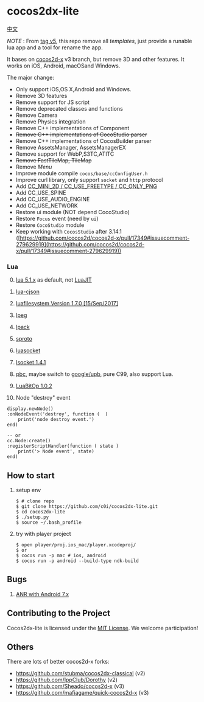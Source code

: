 
cocos2dx-lite
=========

[中文](https://github.com/c0i/cocos2dx-lite/blob/master/README_zh.md)

*NOTE* : From [tag v5](https://github.com/c0i/cocos2dx-lite/tree/v5), this repo remove all *templates*, just provide a runable lua app and a tool for rename the app.

It bases on [cocos2d-x](https://github.com/cocos2d/cocos2d-x) v3 branch, but remove 3D and other features.
It works on iOS, Android, macOSand Windows.

The major change:

- Only support iOS,OS X,Android and Windows.
- Remove 3D features
- Remove support for JS script
- Remove deprecated classes and functions
- Remove Camera
- Remove Physics integration
- Remove C++ implementations of Component
- ~~Remove C++ implementations of CocoStudio parser~~
- Remove C++ implementations of CocosBuilder parser
- Remove AssetsManager, AssetsManagerEX
- Remove support for WebP,S3TC,ATITC
- ~~Remove FastTileMap, TileMap~~
- Remove *Menu*
- Improve module compile `cocos/base/ccConfigUser.h`
- Improve curl library, only support `socket` and `http` protocol
- Add [CC_MINI_2D / CC_USE_FREETYPE / CC_ONLY_PNG](https://github.com/c0i/cocos2dx-lite/blob/master/cocos/base/ccConfigUser.h)
- Add CC_USE_SPINE
- Add CC_USE_AUDIO_ENGINE
- Add CC_USE_NETWORK
- Restore ui module (NOT depend CocoStudio)
- Restore `Focus` event (need by `ui`)
- Restore `CocoStudio` module
- Keep working with `CocosStudio` after 3.14.1 ([https://github.com/cocos2d/cocos2d-x/pull/17349#issuecomment-279629919](https://github.com/cocos2d/cocos2d-x/pull/17349#issuecomment-279629919))


### Lua

0.  [lua 5.1.x](https://www.lua.org/) as default, not [LuaJIT](http://luajit.org/)

1.  [lua-cjson](https://github.com/mpx/lua-cjson)

2.  [luafilesystem Version 1.7.0 [15/Sep/2017]](https://github.com/keplerproject/luafilesystem)

3.  [lpeg](http://www.inf.puc-rio.br/~roberto/lpeg/)

4.  [lpack](https://github.com/LuaDist/lpack)

5.  [sproto](https://github.com/cloudwu/sproto)

6.  [luasocket](https://github.com/diegonehab/luasocket)

7.  [lsocket 1.4.1](http://tset.de/lsocket/index.html)

8.  [pbc](https://github.com/cloudwu/pbc), maybe switch to [google/upb](https://github.com/google/upb), pure C99, also support Lua.

9.  [LuaBitOp 1.0.2](http://bitop.luajit.org/)

10.  Node "destroy" event

   ```
   display.newNode()
   :onNodeEvent('destroy', function (  )
       print('node destroy event.')
   end)

   -- or
   cc.Node:create()
   :registerScriptHandler(function ( state )
       print('> Node event', state)
   end)
   ```


## How to start

1. setup env

    ```
    $ # clone repo
    $ git clone https://github.com/c0i/cocos2dx-lite.git
    $ cd cocos2dx-lite
    $ ./setup.py
    $ source ~/.bash_profile
    ```

2. try with player project

    ```
    $ open player/proj.ios_mac/player.xcodeproj/
    $ or
    $ cocos run -p mac # ios, android
    $ cocos run -p android --build-type ndk-build
    ```

## Bugs
1. [ANR with Android 7.x](https://github.com/c0i/cocos2dx-lite/blob/086650c9e9d5a5e43d8fd90cdfad749266827cfc/frameworks/cocos2d-x/cocos/platform/android/java/src/org/cocos2dx/lib/Cocos2dxGLSurfaceView.java#L413-L416)

## Contributing to the Project

Cocos2dx-lite is licensed under the [MIT License](https://opensource.org/licenses/MIT). We welcome participation!

## Others

There are lots of better cocos2d-x forks:

- https://github.com/stubma/cocos2dx-classical (v2)
- https://github.com/IppClub/Dorothy (v2)
- https://github.com/Sheado/cocos2d-x (v3)
- https://github.com/mafiagame/quick-cocos2d-x (v3)
